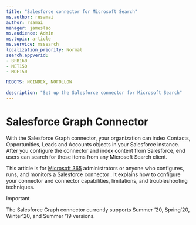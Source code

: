 ```yaml
---
title: "Salesforce connector for Microsoft Search"
ms.author: rusamai
author: rsamai
manager: jameslao
ms.audience: Admin
ms.topic: article
ms.service: mssearch
localization_priority: Normal
search.appverid:
- BFB160
- MET150
- MOE150

ROBOTS: NOINDEX, NOFOLLOW

description: "Set up the Salesforce connector for Microsoft Search"
---
```

# Salesforce Graph Connector

With the Salesforce Graph connector, your organization can index Contacts, Opportunities, Leads and Accounts objects in your Salesforce instance. After you configure the connector and index content from Salesforce, end users can search for those items from any Microsoft Search client. 

This article is for [Microsoft 365](https://www.microsoft.com/microsoft-365) administrators or anyone who configures, runs, and monitors a Salesforce connector . It explains how to configure your connector and connector capabilities, limitations, and troubleshooting techniques.   

>[!IMPORTANT] 
> The Salesforce Graph connector currently supports Summer ’20, Spring’20, Winter’20, and Summer ’19 versions. 

